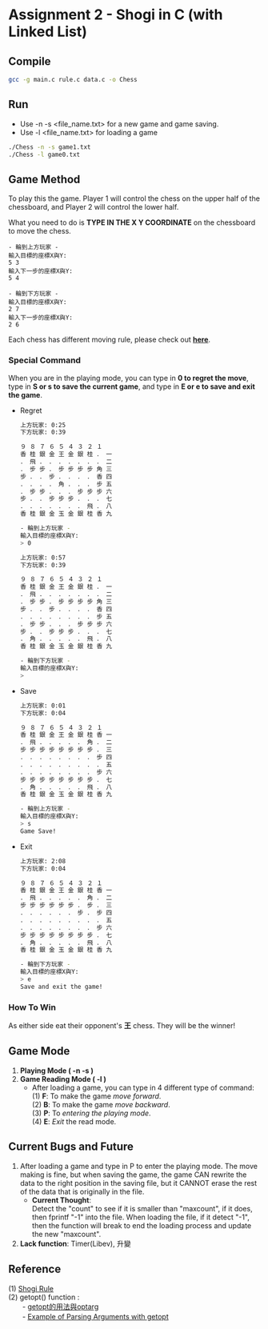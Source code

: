 # Assignment 2 - Shogi in C (with Linked List)

## **Compile**

```bash
gcc -g main.c rule.c data.c -o Chess
```
## **Run**

* Use -n -s <file_name.txt> for a new game and game saving.
* Use -l <file_name.txt> for loading a game
```bash
./Chess -n -s game1.txt
./Chess -l game0.txt
```
## **Game Method**

To play this the game. Player 1 will control the chess on the upper half of the chessboard, and Player 2 will control the lower half.

What you need to do is **TYPE IN THE X Y COORDINATE** on the chessboard to move the chess.  
```
- 輪到上方玩家 -
輸入目標的座標X與Y:
5 3
輸入下一步的座標X與Y:
5 4

- 輪到下方玩家 -
輸入目標的座標X與Y:
2 7
輸入下一步的座標X與Y:
2 6
```
Each chess has different moving rule, please check out **[here](https://shogi-classroom.blogspot.com/2012/09/blog-post.html)**.
### **Special Command**
When you are in the playing mode, you can type in **0 to regret the move**, type in **S or s to save the current game**, and type in **E or e to save and exit the game**.
* Regret
    ```bash
    上方玩家: 0:25
    下方玩家: 0:39

    ９ ８ ７ ６ ５ ４ ３ ２ １
    香 桂 銀 金 王 金 銀 桂 ． 一
    ． 飛 ． ． ． ． ． ． ． 二
    ． 步 步 ． 步 步 步 步 角 三
    步 ． ． 步 ． ． ． ． 香 四
    ． ． ． ． 角 ． ． ． 步 五
    ． 步 步 ． ． ． 步 步 步 六
    步 ． ． 步 步 步 ． ． ． 七
    ． ． ． ． ． ． ． 飛 ． 八
    香 桂 銀 金 玉 金 銀 桂 香 九

    - 輪到上方玩家 -
    輸入目標的座標X與Y:
    > 0

    上方玩家: 0:57
    下方玩家: 0:39

    ９ ８ ７ ６ ５ ４ ３ ２ １
    香 桂 銀 金 王 金 銀 桂 ． 一
    ． 飛 ． ． ． ． ． ． ． 二
    ． 步 步 ． 步 步 步 步 角 三
    步 ． ． 步 ． ． ． ． 香 四
    ． ． ． ． ． ． ． ． 步 五
    ． 步 步 ． ． ． 步 步 步 六
    步 ． ． 步 步 步 ． ． ． 七
    ． 角 ． ． ． ． ． 飛 ． 八
    香 桂 銀 金 玉 金 銀 桂 香 九

    - 輪到下方玩家 -
    輸入目標的座標X與Y:
    > 
    ```
* Save
    ```bash
    上方玩家: 0:01
    下方玩家: 0:04

    ９ ８ ７ ６ ５ ４ ３ ２ １
    香 桂 銀 金 王 金 銀 桂 香 一
    ． 飛 ． ． ． ． ． 角 ． 二
    步 步 步 步 步 步 步 步 ． 三
    ． ． ． ． ． ． ． ． 步 四
    ． ． ． ． ． ． ． ． ． 五
    ． ． ． ． ． ． ． ． 步 六
    步 步 步 步 步 步 步 步 ． 七
    ． 角 ． ． ． ． ． 飛 ． 八
    香 桂 銀 金 玉 金 銀 桂 香 九

    - 輪到上方玩家 -
    輸入目標的座標X與Y:
    > s  
    Game Save!
    ```
* Exit
    ```bash
    上方玩家: 2:08
    下方玩家: 0:04

    ９ ８ ７ ６ ５ ４ ３ ２ １
    香 桂 銀 金 王 金 銀 桂 香 一
    ． 飛 ． ． ． ． ． 角 ． 二
    步 步 步 步 步 步 ． 步 ． 三
    ． ． ． ． ． ． 步 ． 步 四
    ． ． ． ． ． ． ． ． ． 五
    ． ． ． ． ． ． ． ． 步 六
    步 步 步 步 步 步 步 步 ． 七
    ． 角 ． ． ． ． ． 飛 ． 八
    香 桂 銀 金 玉 金 銀 桂 香 九

    - 輪到下方玩家 -
    輸入目標的座標X與Y:
    > e
    Save and exit the game!
    ```
### **How To Win**
As either side eat their opponent's **王** chess. They will be the winner!

## **Game Mode**
1. **Playing Mode ( -n -s )**
2. **Game Reading Mode ( -l )**  
    - After loading a game, you can type in 4 different type of command:  
        (1) **F**: To make the game *move forward*.  
        (2) **B**: To make the game *move backward*.  
        (3) **P**: To *entering the playing mode*.  
        (4) **E**: *Exit* the read mode.

## **Current Bugs and Future**
1. After loading a game and type in P to enter the playing mode. The move making is fine, but when saving the game, the game CAN rewrite the data to the right position in the saving file, but it CANNOT erase the rest of the data that is originally in the file.
     - **Current Thought**:   
        Detect the "count" to see if it is smaller than "maxcount", if it does, then fprintf "-1" into the file. When loading the file, if it detect "-1", then the function will break to end the loading process and update the new "maxcount".
2. **Lack function**: Timer(Libev), 升變
## **Reference**

(1) [Shogi Rule](https://shogi-classroom.blogspot.com/2012/09/blog-post.html)  
(2) getopt() function :  
　　- [getopt的用法與optarg](https://www.796t.com/content/1550615426.html)  
　　- [Example of Parsing Arguments with getopt](https://www.gnu.org/software/libc/manual/html_node/Example-of-Getopt.html)  